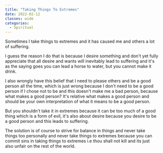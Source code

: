 ```yaml
---
title: "Taking Things To Extremes"
date: 2022-02-12
classes: wide
categories:
  - Spiritual 
---
```


Sometimes I take things to extremes and it has caused me and others a lot of suffering.

I guess the reason I do that is because I desire something and don't yet fully appreciate that all desire and wants will inevitably lead to suffering and it's as the saying goes you can lead a horse to water, but you cannot make it drink.

I also wrongly have this belief that I need to please others and be a good person all the time, which is just wrong because I don't need to be a good person if I chose not to be and this doesn't make me a bad person, because what makes a good person? It's relative what makes a good person and should be your own interpretation of what it means to be a good person.

But you shouldn't take it in extremes because it can be too much of a good thing which is a form of evil, it's also about desire because you desire to be a good person and this leads to suffering. 

The solution is of course to strive for balance in things and never take things too personally and never take things to extremes because you can commit sins in taking things to extremes i.e thou shall not kill and its just also unfair on the rest of the world. 
